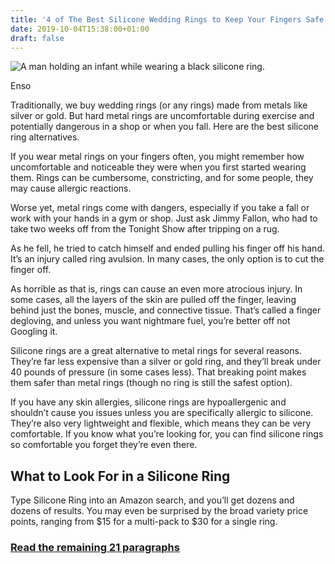 ```yaml
---
title: '4 of The Best Silicone Wedding Rings to Keep Your Fingers Safe and Spouse Happy'
date: 2019-10-04T15:38:00+01:00
draft: false
---
```


![A man holding an infant while wearing a black silicone ring.](https://www.reviewgeek.com/p/uploads/2019/10/7fbbcb96.jpg)

Enso

Traditionally, we buy wedding rings (or any rings) made from metals like silver or gold. But hard metal rings are uncomfortable during exercise and potentially dangerous in a shop or when you fall. Here are the best silicone ring alternatives.

If you wear metal rings on your fingers often, you might remember how uncomfortable and noticeable they were when you first started wearing them. Rings can be cumbersome, constricting, and for some people, they may cause allergic reactions.

Worse yet, metal rings come with dangers, especially if you take a fall or work with your hands in a gym or shop. Just ask Jimmy Fallon, who had to take two weeks off from the Tonight Show after tripping on a rug.

As he fell, he tried to catch himself and ended pulling his finger off his hand. It’s an injury called ring avulsion. In many cases, the only option is to cut the finger off.

As horrible as that is, rings can cause an even more atrocious injury. In some cases, all the layers of the skin are pulled off the finger, leaving behind just the bones, muscle, and connective tissue. That’s called a finger degloving, and unless you want nightmare fuel, you’re better off not Googling it.

Silicone rings are a great alternative to metal rings for several reasons. They’re far less expensive than a silver or gold ring, and they’ll break under 40 pounds of pressure (in some cases less). That breaking point makes them safer than metal rings (though no ring is still the safest option).

If you have any skin allergies, silicone rings are hypoallergenic and shouldn’t cause you issues unless you are specifically allergic to silicone. They’re also very lightweight and flexible, which means they can be very comfortable. If you know what you’re looking for, you can find silicone rings so comfortable you forget they’re even there.

What to Look For in a Silicone Ring
-----------------------------------

Type Silicone Ring into an Amazon search, and you’ll get dozens and dozens of results. You may even be surprised by the broad variety price points, ranging from $15 for a multi-pack to $30 for a single ring.

### [Read the remaining 21 paragraphs](https://www.reviewgeek.com/24466/4-of-the-best-silicone-wedding-rings-to-keep-your-fingers-safe-and-spouse-happy/)